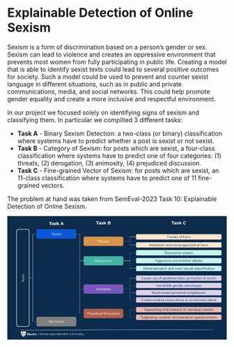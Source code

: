 # Explainable Detection of Online Sexism
Sexism is a form of discrimination based on a person’s gender or sex. Sexism can lead to violence and creates an oppressive environment that prevents most women from fully participating in public life. Creating a model that is able to identify sexist texts could lead to several positive outcomes for society. Such a model could be used to prevent and counter sexist language in different situations, such as in public and private communications, media, and social networks. This could help promote gender equality and create a more inclusive and respectful environment.

In our project we focused solely on identifying signs of sexism and classifying them. In particular we complited 3 different tasks: 

*  **Task A** - Binary Sexism Detection: a two-class (or binary) classification where systems have to predict whether a post is sexist or not sexist.
*  **Task B** - Category of Sexism: for posts which are sexist, a four-class classification where systems have to predict one of four categories: (1) threats, (2)  derogation, (3) animosity, (4) prejudiced discussion. 
*  **Task C** - Fine-grained Vector of Sexism: for posts which are sexist, an 11-class classification where systems have to predict one of 11 fine-grained vectors.

The problem at hand was taken from SemEval-2023 Task 10: Explainable Detection of Online Sexism. 

<img src="edos_vectors.png"></img>
